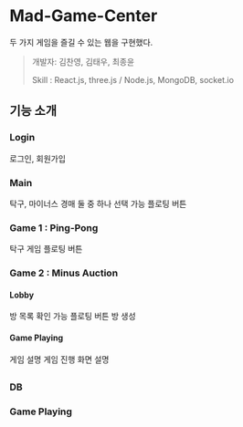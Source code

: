 # Mad-Game-Center
두 가지 게임을 즐길 수 있는 웹을 구현했다.

> 개발자: 김찬영, 김태우, 최종윤
>
> Skill : React.js, three.js / Node.js, MongoDB, socket.io

## 기능 소개

### Login
로그인, 회원가입

### Main
탁구, 마이너스 경매 둘 중 하나 선택 가능
플로팅 버튼

### Game 1 : Ping-Pong
탁구 게임
플로팅 버튼

### Game 2 : Minus Auction

#### Lobby
방 목록 확인 가능
플로팅 버튼
방 생성

#### Game Playing
게임 설명
게임 진행 화면 설명


## 

### DB

### Game Playing
